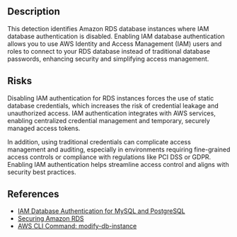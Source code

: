 ## Description

This detection identifies Amazon RDS database instances where IAM database authentication is disabled. Enabling IAM database authentication allows you to use AWS Identity and Access Management (IAM) users and roles to connect to your RDS database instead of traditional database passwords, enhancing security and simplifying access management.

## Risks

Disabling IAM authentication for RDS instances forces the use of static database credentials, which increases the risk of credential leakage and unauthorized access. IAM authentication integrates with AWS services, enabling centralized credential management and temporary, securely managed access tokens.

In addition, using traditional credentials can complicate access management and auditing, especially in environments requiring fine-grained access controls or compliance with regulations like PCI DSS or GDPR. Enabling IAM authentication helps streamline access control and aligns with security best practices.

## References

- [IAM Database Authentication for MySQL and PostgreSQL](https://docs.aws.amazon.com/AmazonRDS/latest/UserGuide/UsingWithRDS.IAMDBAuth.html)
- [Securing Amazon RDS](https://docs.aws.amazon.com/AmazonRDS/latest/UserGuide/UsingWithRDS.Security.html)
- [AWS CLI Command: modify-db-instance](https://docs.aws.amazon.com/cli/latest/reference/rds/modify-db-instance.html)
